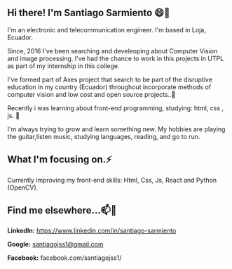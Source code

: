 
## Hi there! I'm Santiago Sarmiento 😄👋

I'm an electronic and telecommunication engineer. I'm based in Loja, Ecuador.

Since, 2016 I've been searching and develeoping about Computer Vision and image processing. I've had the chance to work in this projects in UTPL as part of my internship in this college.

I've formed part of Axes project that search to be part of the disruptive education in my country (Ecuador) throughout incorporate methods of computer vision and low cost and open source projects..👯 

Recently i was learning about front-end programming, studying: html, css , js. 🌱

I'm always trying to grow and learn something new. My hobbies are playing the guitar,listen music, studying languages, reading, and go to run.

## What I'm focusing on.⚡

Currently improving my front-end skills: Html, Css, Js, React and Python (OpenCV).

## Find me elsewhere...📫💬
**LinkedIn:** https://www.linkedin.com/in/santiago-sarmiento

**Google:** santiagojss1@gmail.com

**Facebook:** facebook.com/santiagojss1/


